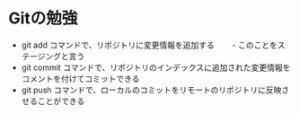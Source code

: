 # Gitの勉強
- git add コマンドで、リポジトリに変更情報を追加する
　　- このことをステージングと言う
- git commit コマンドで、リポジトリのインデックスに追加された変更情報をコメントを付けてコミットできる
- git push コマンドで、ローカルのコミットをリモートのリポジトリに反映させることができる
